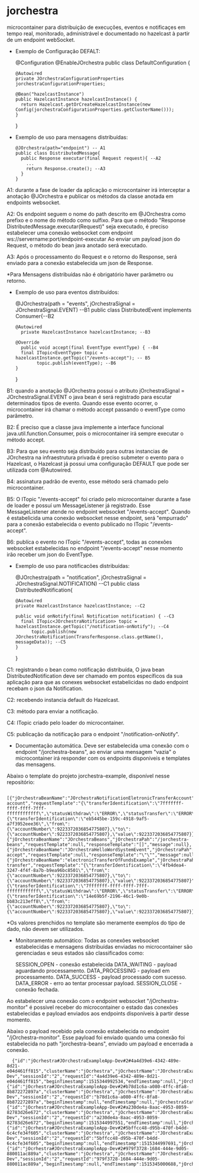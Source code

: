 # jorchestra
microcontainer para distribuição de execuções, eventos e notificaçes em tempo real, monitorado, administrável e documentado no hazelcast à partir de um endpoint webSocket.

  - Exemplo de Configuração DEFALT:
 
	  @Configuration
	  @EnableJOrchestra
	  public class DefaultConfiguration {
	
	    @Autowired
	    private JOrchestraConfigurationProperties jorchestraConfigurationProperties;
	
	    @Bean("hazelcastInstance")
	    public HazelcastInstance hazelcastInstance() {
	      return Hazelcast.getOrCreateHazelcastInstance(new Config(jorchestraConfigurationProperties.getClusterName()));
	    }
	  }

  - Exemplo de uso para mensagens distribuídas:
    
	    @JOrchestra(path="endpoint") -- A1
	    public class DistributedMessage{
	      public Response executar(final Request request){ --A2
	        ...
	        return Response.create(); --A3
	      }
	    }
    
   A1: durante a fase de loader da aplicação o microcontainer irá interceptar a anotação @JOrchestra e publicar os métodos da classe anotada em endpoints websocket.

   A2: Os endpoint seguem o nome do path descrito em @JOrchestra como prefixo e o nome do método como sulfixo.
       Para que o método "Response DistributedMessage.executar(Request)" seja executado, é preciso estabelecer uma conexão websocket com  endpoint ws://servername:port/endpoint-executar
       Ao enviar um payload json do Request, o método do bean java anotado será executado.
   
   A3: Após o processamento do Request e o retorno do Response, será enviado para a conexão estabelecida um json de Response.

*Para Mensagens distribuídas não é obrigatório haver parâmetro ou retorno. 


  - Exemplo de uso para eventos distribuídos:
  
	  @JOrchestra(path = "events", jOrchestraSignal = JOrchestraSignal.EVENT) --B1
	  public class DistributedEvent implements Consumer<EventType>{--B2
	    
	    @Autowired
		  private HazelcastInstance hazelcastInstance; --B3
	    
	    @Override
		  public void accept(final EventType eventType) { --B4
	      final ITopic<EventType> topic = hazelcastInstance.getTopic("/events-accept"); -- B5
				topic.publish(eventType); --B6
	    }
	  }
  
  B1: quando a anotação @JOrchestra possui o atributo jOrchestraSignal = JOrchestraSignal.EVENT o java bean é será registrado para escutar determinados tipos de evento. Quando esse evento ocorrer, o microcontainer irá chamar o método accept passando o eventType como parâmetro.
  
  B2: É preciso que a classe java implemente a interface funcional java.util.function.Consumer, pois o microcontainer irá sempre executar o método accept.
  
  B3: Para que seu evento seja distribuído para outras instancias de JOrchestra na infraestrutura privada é preciso submeter o evento para o Hazelcast, o Hazelcast já possui uma configuração DEFAULT que pode ser utilizada com @Autowired.
  
  B4: assinatura padrão de evento, esse método será chamado pelo microcontainer.
  
  B5: O ITopic "/events-accept" foi criado pelo microcontainer durante a fase de loader e possuí um MessageListener já registrado.
  Esse MessageListener atende no endpoint websocket "/events-accept".
  Quando é estabelicida uma conexão websocket nesse endpoint, será "empurrado" para a conexão estabelecida o evento publicado no ITopic "/events-accept".
  
  B6: publíca o evento no ITopic "/events-accept", todas as conexões websocket estabelecidas no endpoint "/events-accept" nesse momento irão receber um json do EventType.
  
  
  - Exemplo de uso para notificacões distribuídas:
  
	@JOrchestra(path = "notification", jOrchestraSignal = JOrchestraSignal.NOTIFICATION) --C1
	public class DistributedNotification{
    
    	@Autowired
		private HazelcastInstance hazelcastInstance; --C2
    
	    public void onNotify(final Notification notification) { --C3
	      final ITopic<JOrchestraNotification> topic = hazelcastInstance.getTopic("/notification-onNotify"); --C4
			  topic.publish(new JOrchestraNotification(TransferResponse.class.getName(), messageData)); --C5
	    }
	}
  
  C1: registrando o bean como notificação distribuída, O java bean DistributedNotification deve ser chamado em pontos específicos da sua aplicação para que as conexes websocket estabelicidas no dado endpoint recebam o json da Notification.
  
  C2: recebendo instancia default do Hazelcast.
  
  C3: método para enviar a notificação.
  
  C4: ITopic criado pelo loader do microcontainer.
  
  C5: publicação da notificação para o endpoint "/notification-onNotify".
  
  - Documentação automática.
  Deve ser estabelecida uma conexão com o endpoint "/jorchestra-beans", ao enviar uma mensagem "vazia" o microcontainer irá responder com os endpoints disponiveis e templates das mensagens.
  
  Abaixo o template do projeto jorchestra-example, disponível nesse repositório:
  
	  [{"jOrchestraBeanName":"JOrchestraNotificationEletronicTransferAccount","jOrchestraPah":"/notification-account","requestTemplate":"{\"transferIdentification\":\"7fffffff-ffff-ffff-7fff-ffffffffffff\",\"statusWithdraw\":\"ERROR\",\"statusTransfer\":\"ERROR\",\"transferRequest\":{\"transferIdentification\":\"eb5445be-159c-4918-9af5-a7f3952eee36\",\"from\":{\"accountNumber\":9223372036854775807},\"to\":{\"accountNumber\":9223372036854775807},\"value\":9223372036854775807}}","responseTemplate":"\"ERROR\"","message":null},{"jOrchestraBeanName":"JOrchestraBeans","jOrchestraPah":"/jorchestra-beans","requestTemplate":null,"responseTemplate":"[]","message":null},{"jOrchestraBeanName":"JOrchestraHelloWordSystemEvent","jOrchestraPah":"/events-accept","requestTemplate":null,"responseTemplate":"\"\"","message":null},{"jOrchestraBeanName":"electronicTransferOfFundsExample","jOrchestraPah":"/account-transfer","requestTemplate":"{\"transferIdentification\":\"4fb4dea4-3247-4f4f-8a7b-b9ea96bc8501\",\"from\":{\"accountNumber\":9223372036854775807},\"to\":{\"accountNumber\":9223372036854775807},\"value\":9223372036854775807}","responseTemplate":"{\"transferIdentification\":\"7fffffff-ffff-ffff-7fff-ffffffffffff\",\"statusWithdraw\":\"ERROR\",\"statusTransfer\":\"ERROR\",\"transferRequest\":{\"transferIdentification\":\"14e69b5f-2196-46c1-9e0b-bb83c213eff8\",\"from\":{\"accountNumber\":9223372036854775807},\"to\":{\"accountNumber\":9223372036854775807},\"value\":9223372036854775807}}","message":null}]
  
  *Os valores prenchidos no template são meramente exemplos do tipo de dado, não devem ser utilizados.
  
  - Monitoramento automático:
  Todas as conexões websocket estabelecidas e mensagens distribuídas enviadas no microcontainer são gerenciadas e seus estados são classificados como:
    
    SESSION_OPEN - conexão estabelecida
    DATA_WAITING - payload aguardando processamento.
    DATA_PROCESSING - payload em processamento.
    DATA_SUCCESS - payload processado com sucesso.
    DATA_ERROR - erro ao tentar processar payload.
    SESSION_CLOSE - conexão fechada.
    
  Ao estabelecer uma conexão com o endpoint websocket "/jOrchestra-monitor" é possivel receber do microcontainer o estado das conexões estabelecidas e payload enviados aos endpoints disponíveis à partir desse momento.
  
  Abaixo o payload recebido pela conexão estabelecida no endpoint "/jOrchestra-monitor".
  Esse payload foi enviado quando uma conexão foi estabelecida no path "jorchestra-beans", enviado um payload e encerrada a conexão.
  
	  {"id":"jOcrhestra#JOrchestraExampleApp-Dev#2#4a4d39e6-4342-489e-8d21-e04d461ff815","clusterName":"jOcrhestra","jOcrhestrName":"JOrchestraExampleApp-Dev","sessionId":"2","requestId":"4a4d39e6-4342-489e-8d21-e04d461ff815","beginTimestamp":1515344992534,"endTimestamp":null,"jOrchestraState":"SESSION_OPEN","payload":null}
	{"id":"jOcrhestra#JOrchestraExampleApp-Dev#2#b78d1c6a-a080-4ffc-8fa8-8b872272897a","clusterName":"jOcrhestra","jOcrhestrName":"JOrchestraExampleApp-Dev","sessionId":"2","requestId":"b78d1c6a-a080-4ffc-8fa8-8b872272897a","beginTimestamp":null,"endTimestamp":null,"jOrchestraState":"DATA_WAITING","payload":""}
	{"id":"jOcrhestra#JOrchestraExampleApp-Dev#2#a230de4a-8aac-4953-8059-82783d26e672","clusterName":"jOcrhestra","jOcrhestrName":"JOrchestraExampleApp-Dev","sessionId":"2","requestId":"a230de4a-8aac-4953-8059-82783d26e672","beginTimestamp":1515344997551,"endTimestamp":null,"jOrchestraState":"DATA_PROCESSING","payload":""}
	{"id":"jOcrhestra#JOrchestraExampleApp-Dev#2#5bffcc48-d95b-470f-b4dd-6c4cfe34f605","clusterName":"jOcrhestra","jOcrhestrName":"JOrchestraExampleApp-Dev","sessionId":"2","requestId":"5bffcc48-d95b-470f-b4dd-6c4cfe34f605","beginTimestamp":null,"endTimestamp":1515344997691,"jOrchestraState":"DATA_SUCCESS","payload":""}
	{"id":"jOcrhestra#JOrchestraExampleApp-Dev#2#979f3728-1684-444e-9d05-880011ac889a","clusterName":"jOcrhestra","jOcrhestrName":"JOrchestraExampleApp-Dev","sessionId":"2","requestId":"979f3728-1684-444e-9d05-880011ac889a","beginTimestamp":null,"endTimestamp":1515345000688,"jOrchestraState":"SESSION_CLOSE","payload":null}
